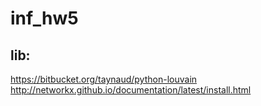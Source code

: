 # inf_hw5
## lib:
https://bitbucket.org/taynaud/python-louvain
http://networkx.github.io/documentation/latest/install.html
